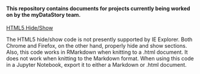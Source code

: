 
#### This repository contains documents for projects currently being worked on by the myDataStory team.

[HTML5 Hide/Show](http://html5doctor.com/the-details-and-summary-elements/)

The HTML5 hide/show code is not presently supported by IE Explorer.  Both Chrome and Firefox, on the other hand, properly hide and show sections.  Also, this code works in RMarkdown when knitting to a .html document.  It does not work when knitting to the Markdown format.  When using this code in a Jupyter Notebook, export it to either a Markdown or .html document.
